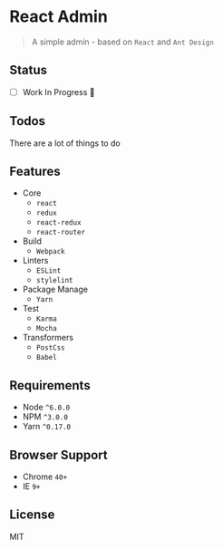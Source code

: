# React Admin

> A simple admin - based on `React` and `Ant Design`

## Status

- [ ] Work In Progress 🚧

## Todos

There are a lot of things to do

## Features

- Core
  - `react`
  - `redux`
  - `react-redux`
  - `react-router`
- Build
  - `Webpack`
- Linters
  - `ESLint`
  - `stylelint`
- Package Manage
  - `Yarn`
- Test
  - `Karma`
  - `Mocha`
- Transformers
  - `PostCss`
  - `Babel`

## Requirements

- Node `^6.0.0`
- NPM `^3.0.0`
- Yarn `^0.17.0`

## Browser Support

- Chrome `40+`
- IE `9+`

## License

MIT
